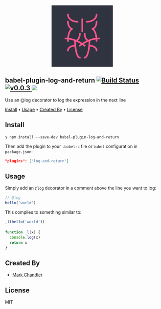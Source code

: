 <p align="center">
  <img width="200" src="./logo.png" alt="babel-plugin-log-and-return">
</p>

<h2>
  babel-plugin-log-and-return
  <a href="https://travis-ci.org/lionize/babel-plugin-log-and-return">
    <img src="https://img.shields.io/travis/lionize/babel-plugin-log-and-return/master.svg?style=flat-square" alt="Build Status">
  </a>
  <a href="https://github.com/lionize/babel-plugin-log-and-return/releases/tag/v0.0.3">
    <img src="https://img.shields.io/badge/version-0.0.3-green.svg?style=flat-square" alt="v0.0.3">
  </a>
  <a href="./LICENSE">
    <img src="https://img.shields.io/badge/License-MIT-blue.svg?style=flat-square">
  </a>
</h2>

Use an @log decorator to log the expression in the next line

<a href="#install">Install</a> •
<a href="#usage">Usage</a> •
<a href="#created-by">Created By</a> •
<a href="#license">License</a>

## Install

`$ npm install --save-dev babel-plugin-log-and-return`

Then add the plugin to your `.babelrc` file or `babel` configuration in `package.json`:

```json
"plugins": ["log-and-return"]
```

## Usage

Simply add an `@log` decorator in a comment above the line you want to log:

```js
// @log
hello('world')
```

This compiles to something similar to:

```js
_l(hello('world'))

function _l(x) {
  console.log(x)
  return x
}
```

## Created By

* [Mark Chandler](http://github.com/lionize)

## License

MIT
